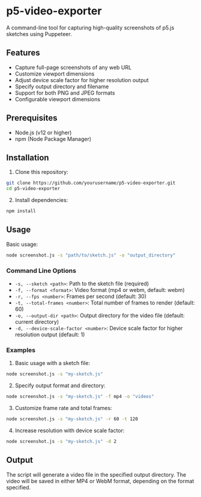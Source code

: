 # p5-video-exporter

A command-line tool for capturing high-quality screenshots of p5.js sketches using Puppeteer.

## Features

- Capture full-page screenshots of any web URL
- Customize viewport dimensions
- Adjust device scale factor for higher resolution output
- Specify output directory and filename
- Support for both PNG and JPEG formats
- Configurable viewport dimensions

## Prerequisites

- Node.js (v12 or higher)
- npm (Node Package Manager)

## Installation

1. Clone this repository:
```bash
git clone https://github.com/yourusername/p5-video-exporter.git
cd p5-video-exporter
```

2. Install dependencies:
```bash
npm install
```

## Usage

Basic usage:
```bash
node screenshot.js -s "path/to/sketch.js" -o "output_directory"
```

### Command Line Options

- `-s, --sketch <path>`: Path to the sketch file (required)
- `-f, --format <format>`: Video format (mp4 or webm, default: webm)
- `-r, --fps <number>`: Frames per second (default: 30)
- `-t, --total-frames <number>`: Total number of frames to render (default: 60)
- `-o, --output-dir <path>`: Output directory for the video file (default: current directory)
- `-d, --device-scale-factor <number>`: Device scale factor for higher resolution output (default: 1)

### Examples

1. Basic usage with a sketch file:
```bash
node screenshot.js -s "my-sketch.js"
```

2. Specify output format and directory:
```bash
node screenshot.js -s "my-sketch.js" -f mp4 -o "videos"
```

3. Customize frame rate and total frames:
```bash
node screenshot.js -s "my-sketch.js" -r 60 -t 120
```

4. Increase resolution with device scale factor:
```bash
node screenshot.js -s "my-sketch.js" -d 2
```

## Output

The script will generate a video file in the specified output directory. The video will be saved in either MP4 or WebM format, depending on the format specified.